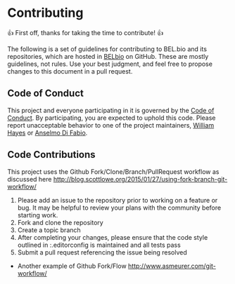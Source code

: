 # Contributing

:+1: First off, thanks for taking the time to contribute! :+1:

The following is a set of guidelines for contributing to BEL.bio and its repositories, which are hosted in [BELbio](https://github.com/belbio) on GitHub. These are mostly guidelines, not rules. Use your best judgment, and feel free to propose changes to this document in a pull request.

## Code of Conduct

This project and everyone participating in it is governed by the [Code of Conduct](CONDUCT.md). By participating, you are expected to uphold this code. Please report unacceptable behavior to one of the project maintainers, [William Hayes](mailto:whayes@adsworks.com) or [Anselmo Di Fabio](mailto:adifabio@adsworks.com).

## Code Contributions

This project uses the Github Fork/Clone/Branch/PullRequest workflow as discussed here
http://blog.scottlowe.org/2015/01/27/using-fork-branch-git-workflow/

1. Please add an issue to the repository prior to working on a feature or bug.
It may be helpful to review your plans with the community before starting work.
1. Fork and clone the repository
1. Create a topic branch
1. After completing your changes, please ensure that the code style outlined
in <repo>:.editorconfig is maintained and all tests pass
1. Submit a pull request referencing the issue being resolved

* Another example of Github Fork/Flow http://www.asmeurer.com/git-workflow/
